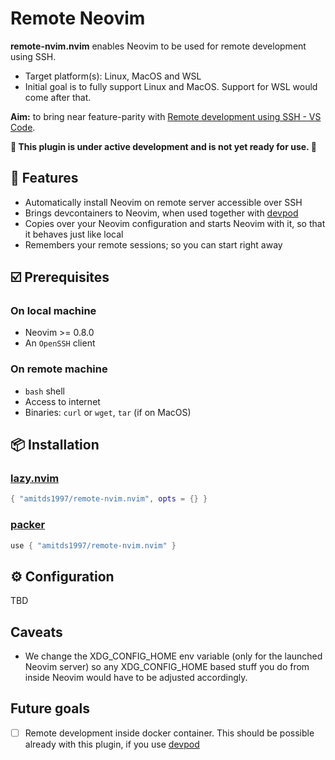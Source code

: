 # Remote Neovim 

**remote-nvim.nvim** enables Neovim to be used for remote development using SSH.
* Target platform(s): Linux, MacOS and WSL
* Initial goal is to fully support Linux and MacOS. Support for WSL would come after that.

**Aim:** to bring near feature-parity with [Remote development using SSH - VS Code](https://code.visualstudio.com/docs/remote/ssh).

**🚧 This plugin is under active development and is not yet ready for use.  🚧**

## 🎁 Features

* Automatically install Neovim on remote server accessible over SSH
* Brings devcontainers to Neovim, when used together with [devpod](https://github.com/loft-sh/devpod)
* Copies over your Neovim configuration and starts Neovim with it, so that it behaves just like local
* Remembers your remote sessions; so you can start right away

## ☑️ Prerequisites

### On local machine
* Neovim >= 0.8.0
* An `OpenSSH` client

### On remote machine

* `bash` shell
* Access to internet
* Binaries: `curl` or `wget`, `tar` (if on MacOS)

## 📦 Installation

### [lazy.nvim](https://github.com/folke/lazy.nvim)

```lua
{ "amitds1997/remote-nvim.nvim", opts = {} }
```

### [packer](https://github.com/wbthomason/packer.nvim)

```lua
use { "amitds1997/remote-nvim.nvim" }
```

## ⚙️ Configuration

TBD

## Caveats

* We change the XDG_CONFIG_HOME env variable (only for the launched Neovim server) so any XDG_CONFIG_HOME based stuff you do from inside Neovim would have to be adjusted accordingly.

## Future goals

* [ ] Remote development inside docker container. This should be possible already with this plugin, if you use [devpod](https://github.com/loft-sh/devpod)
